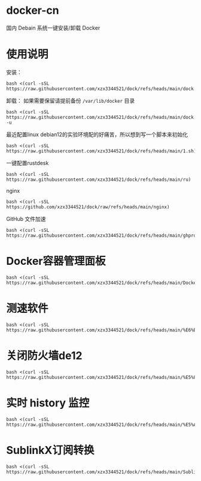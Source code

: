 # docker-cn
国内 Debain 系统一键安装/卸载 Docker

# 使用说明
安装：
```
bash <(curl -sSL https://raw.githubusercontent.com/xzx3344521/dock/refs/heads/main/dock.sh)
```
卸载：
如果需要保留请提前备份 `/var/lib/docker` 目录
```
bash <(curl -sSL https://raw.githubusercontent.com/xzx3344521/dock/refs/heads/main/dock.sh) -u
```
最近配置linux debian12的实验环境配的好痛苦，所以想到写一个脚本来初始化
```
bash <(curl -sSL https://raw.githubusercontent.com/xzx3344521/dock/refs/heads/main/1.sh)
```
一键配置rustdesk
```
bash <(curl -sSL https://raw.githubusercontent.com/xzx3344521/dock/refs/heads/main/ru)
```
nginx
```
bash <(curl -sSL https://github.com/xzx3344521/dock/raw/refs/heads/main/nginx)
```
GitHub 文件加速
```
bash <(curl -sSL https://raw.githubusercontent.com/xzx3344521/dock/refs/heads/main/ghproxy)
```
# Docker容器管理面板
```
bash <(curl -sSL https://raw.githubusercontent.com/xzx3344521/dock/refs/heads/main/Docker%E5%AE%B9%E5%99%A8%E7%AE%A1%E7%90%86%E9%9D%A2%E6%9D%BF)
```
# 测速软件
```
bash <(curl -sSL https://raw.githubusercontent.com/xzx3344521/dock/refs/heads/main/%E6%B5%8B%E9%80%9F%E8%BD%AF%E4%BB%B6)
```
# 关闭防火墙de12
```
bash <(curl -sSL https://raw.githubusercontent.com/xzx3344521/dock/refs/heads/main/%E5%85%B3%E9%97%AD%E9%98%B2%E7%81%AB%E5%A2%99de12)
```
# 实时 history 监控
```
bash <(curl -sSL https://raw.githubusercontent.com/xzx3344521/dock/refs/heads/main/%E5%AE%9E%E6%97%B6%20history%20%E7%9B%91%E6%8E%A7)
```
# SublinkX订阅转换
```
bash <(curl -sSL https://raw.githubusercontent.com/xzx3344521/dock/refs/heads/main/SublinkX)
```
